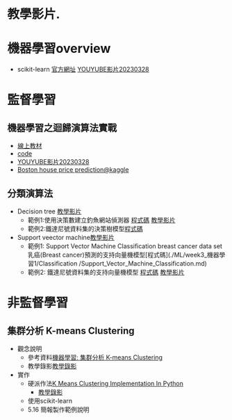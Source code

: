 # 教學影片.
# 機器學習overview
- scikit-learn [官方網址](https://scikit-learn.org/stable/)  [YOUYUBE影片20230328](https://youtu.be/OVA9zz-H8nE)

# 監督學習
## 機器學習之迴歸演算法實戰 
  - [線上教材](../../ML/regression.md) 
  - [code](../../教科書程式範例/ch04) 
  - [YOUYUBE影片20230328](https://youtu.be/UIYePSoGHTI)
  - [Boston house price prediction@kaggle](https://www.kaggle.com/code/shreayan98c/boston-house-price-prediction)
## 分類演算法
- Decision tree [教學影片](https://youtu.be/xY2BHb6-9PM)
  - 範例1:使用決策數建立釣魚網站偵測器 [程式碼](./PhishingDetectorDecisionTree.md)  [教學影片](https://youtu.be/ZWqFjN1wzWQ)
  - 範例2:鐵達尼號資料集的決策樹模型[程式碼](./鐵達尼號資料集的決策樹模型.md)
- Support veector machine[教學影片]()
  - 範例1: Support Vector Machine Classification breast cancer data set  乳癌(Breast cancer)預測的支持向量機模型[程式碼](./ML/week3_機器學習1/Classification
/Support_Vector_Machine_Classification.md)
  - 範例2: 鐵達尼號資料集的支持向量機模型 [程式碼](./鐵達尼號資料集的支持向量機模型.md)  [教學影片](https://www.youtube.com/watch?v=fqDdyxKwW6U)


# 非監督學習
## 集群分析 K-means Clustering
- 觀念說明
  - 參考資料[機器學習: 集群分析 K-means Clustering](https://chih-sheng-huang821.medium.com/%E6%A9%9F%E5%99%A8%E5%AD%B8%E7%BF%92-%E9%9B%86%E7%BE%A4%E5%88%86%E6%9E%90-k-means-clustering-e608a7fe1b43)
  - 教學錄影[教學錄影](https://youtu.be/D6NGIg5SBxE)
- 實作
  - 硬派作法[K Means Clustering Implementation In Python](https://github.com/tugrulhkarabulut/K-Means-Clustering) 
    - [教學錄影](https://youtu.be/HOQRT4djXxI) 
  - 使用scikit-learn
  - 5.16 簡報製作範例說明 

